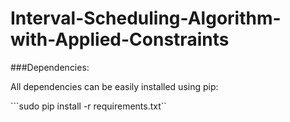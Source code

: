 # Interval-Scheduling-Algorithm-with-Applied-Constraints




###Dependencies:

All dependencies can be easily installed using pip:

```sudo pip install -r requirements.txt``




